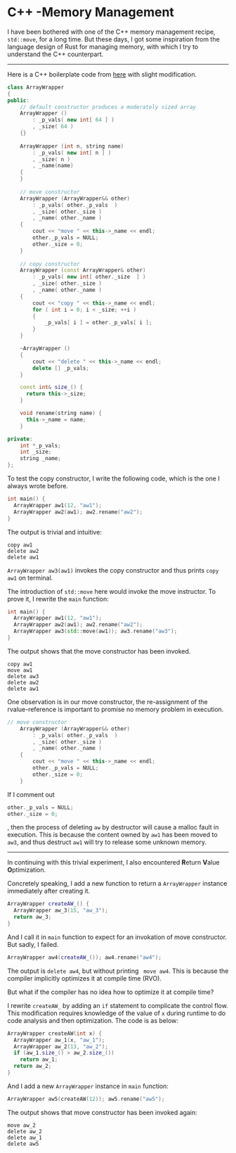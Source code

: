 # C++ -Memory Management

I have been bothered with one of the C++ memory management recipe, `std::move`, for a long time. But these days, I got some inspiration from the language design of Rust for managing memory, with which I try to understand the C++ counterpart.

---

Here is a C++ boilerplate code from [here](https://www.cprogramming.com/c++11/rvalue-references-and-move-semantics-in-c++11.html) with slight modification.

```c++
class ArrayWrapper
{
public:
    // default constructor produces a moderately sized array
    ArrayWrapper ()
        : _p_vals( new int[ 64 ] )
        , _size( 64 )
    {}
 
    ArrayWrapper (int n, string name)
        : _p_vals( new int[ n ] )
        , _size( n )
        , _name(name)
    {
    }
 
    // move constructor
    ArrayWrapper (ArrayWrapper&& other)
        : _p_vals( other._p_vals  )
        , _size( other._size )
        , _name( other._name )
    {
        cout << "move " << this->_name << endl;
        other._p_vals = NULL;
        other._size = 0;
    }
 
    // copy constructor
    ArrayWrapper (const ArrayWrapper& other)
        : _p_vals( new int[ other._size  ] )
        , _size( other._size )
        , _name( other._name )
    {
        cout << "copy " << this->_name << endl;
        for ( int i = 0; i < _size; ++i )
        {
            _p_vals[ i ] = other._p_vals[ i ];
        }
    }

    ~ArrayWrapper ()
    {
        cout << "delete " << this->_name << endl;
        delete [] _p_vals;
    }

    const int& size_() {
      return this->_size;
    }

    void rename(string name) {
      this->_name = name;
    }

private:
    int *_p_vals;
    int _size;
    string _name;
};
```

To test the copy constructor, I write the following code, which is the one I always wrote before.

```c++
int main() {
  ArrayWrapper aw1(12, "aw1");
  ArrayWrapper aw2(aw1); aw2.rename("aw2");
}
```

The output is trivial and intuitive:

```
copy aw1
delete aw2
delete aw1
```

`ArrayWrapper aw3(aw1)` invokes the copy constructor and thus prints `copy aw1` on terminal.

The introduction of `std::move` here would invoke the move instructor. To prove it, I rewrite the `main` function:

```c++
int main() {
  ArrayWrapper aw1(12, "aw1");
  ArrayWrapper aw2(aw1); aw2.rename("aw2");
  ArrayWrapper aw3(std::move(aw1)); aw3.rename("aw3");
}
```

The output shows that the move constructor has been invoked.

```
copy aw1
move aw1
delete aw3
delete aw2
delete aw1
```

One observation is in our move constructor, the re-assignment of the rvalue-reference is important to promise no memory problem in execution.

```c++
// move constructor
    ArrayWrapper (ArrayWrapper&& other)
        : _p_vals( other._p_vals  )
        , _size( other._size )
        , _name( other._name )
    {
        cout << "move " << this->_name << endl;
        other._p_vals = NULL;
        other._size = 0;
    }
```

If I comment out

```c++
other._p_vals = NULL;
other._size = 0;
```

, then the process of deleting `aw` by destructor will cause a malloc fault in execution. This is because the content owned by `aw1` has been moved to `aw3`, and thus destruct `aw1` will try to release some unknown memory.

---

In continuing with this trivial experiment, I also encountered **R**eturn **V**alue **O**ptimization.

Concretely speaking, I add a new function to return a `ArrayWrapper` instance immediately after creating it.

```c++
ArrayWrapper createAW_() {
  ArrayWrapper aw_3(15, "aw_3");
  return aw_3;  
}
```

And I call it in `main` function to expect for an invokation of move constructor. But sadly, I failed.

```c++
ArrayWrapper aw4(createAW_()); aw4.rename("aw4");
```

The output is `delete aw4`, but without printing ` move aw4`. This is because the compiler implicitly optimizes it at compile time (RVO).

But what if the compiler has no idea how to optimize it at compile time?

I rewrite `createAW_` by adding an `if` statement to complicate the control flow. This modification requires knowledge of the value of `x` during runtime to do code analysis and then optimization. The code is as below:

```c++
ArrayWrapper createAW(int x) {
  ArrayWrapper aw_1(x, "aw_1");
  ArrayWrapper aw_2(13, "aw_2");
  if (aw_1.size_() > aw_2.size_())
    return aw_1;
  return aw_2;
}
```

And I add a new `ArrayWrapper` instance in `main` function:

```c++
ArrayWrapper aw5(createAW(12)); aw5.rename("aw5");
```

The output shows that move constructor has been invoked again:

```
move aw_2
delete aw_2
delete aw_1
delete aw5
```


